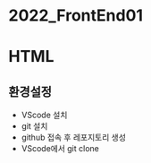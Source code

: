 # 2022_FrontEnd01
# HTML 
## 환경설정
+ VScode 설치
+ git 설치
+ github 접속 후 레포지토리 생성 
+ VScode에서 git clone
